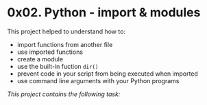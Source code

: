 # 0x02. Python - import & modules

This project helped to understand how to:
- import functions from another file
- use imported functions
- create a module
- use the built-in fuction `dir()`
- prevent code in your script from being executed when imported
- use command line arguments with your Python programs

*This project contains the following task:*
